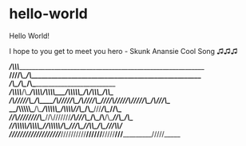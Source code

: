 # hello-world

Hello World!

I hope to you get to meet you hero - Skunk Anansie
Cool Song ♫♫♫


_________________/\\\\\\___________________________________________________________________________        
 ________________\////\\\____________________/\\\___________________________________________________       
  ___________________\/\\\___________________\/\\\_____________/\\\__________________________________      
   _____/\\\\\\\\_____\/\\\________/\\\\\\\\__\/\\\\\\\\_____/\\\\\\\\\\\__/\\/\\\\\\\______/\\\\\____     
    ___/\\\/////\\\____\/\\\______/\\\/////\\\_\/\\\////\\\__\////\\\////__\/\\\/////\\\___/\\\///\\\__    
     __/\\\\\\\\\\\_____\/\\\_____/\\\\\\\\\\\__\/\\\\\\\\/______\/\\\______\/\\\___\///___/\\\__\//\\\_   
      _\//\\///////______\/\\\____\//\\///////___\/\\\///\\\______\/\\\_/\\__\/\\\_________\//\\\__/\\\__  
       __\//\\\\\\\\\\__/\\\\\\\\\__\//\\\\\\\\\\_\/\\\_\///\\\____\//\\\\\___\/\\\__________\///\\\\\/___ 
        ___\//////////__\/////////____\//////////__\///____\///______\/////____\///_____________\/////_____

